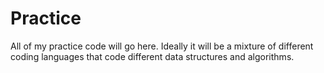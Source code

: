 # Practice
All of my practice code will go here. Ideally it will be a mixture of different coding languages that code different data structures and algorithms.

